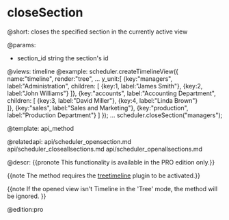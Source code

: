 closeSection
=============

@short: 
	closes the specified section in the currently active view 

@params: 
- section_id	string	the section's id

@views: timeline
@example: 
scheduler.createTimelineView({
    name:"timeline",
    render:"tree",
    ...
	y_unit:[
		{key:"managers", 	label:"Administration", children: [
        	{key:1, label:"James Smith"},
            {key:2, label:"John Williams"}
        ]},
		{key:"accounts", 	label:"Accounting Department", children: [
        	{key:3, label:"David Miller"},
            {key:4, label:"Linda Brown"}           
        ]},
		{key:"sales", 		label:"Sales and Marketing"},
		{key:"production", 	label:"Production Department"}
	]
});
...
scheduler.closeSection("managers");

@template:	api_method

@relatedapi:
	api/scheduler_opensection.md
	api/scheduler_closeallsections.md
    api/scheduler_openallsections.md

@descr:
{{pronote This functionality is available in the PRO edition only.}}

{{note The method requires the [treetimeline](extensions_list.md#treetimeline) plugin to be activated.}}

{{note
If the opened view isn't Timeline in the 'Tree' mode, the method will be ignored.
}}


@edition:pro